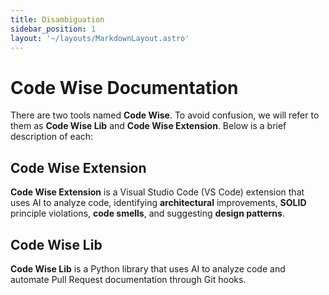 ```yaml
---
title: Disambiguation
sidebar_position: 1
layout: '~/layouts/MarkdownLayout.astro'
---
```


# Code Wise Documentation

There are two tools named **Code Wise**. To avoid confusion, we will refer to them as **Code Wise Lib** and **Code Wise Extension**. Below is a brief description of each:

## Code Wise Extension
**Code Wise Extension** is a Visual Studio Code (VS Code) extension that uses AI to analyze code, identifying **architectural** improvements, **SOLID** principle violations, **code smells**, and suggesting **design patterns**.

## Code Wise Lib
**Code Wise Lib** is a Python library that uses AI to analyze code and automate Pull Request documentation through Git hooks.

